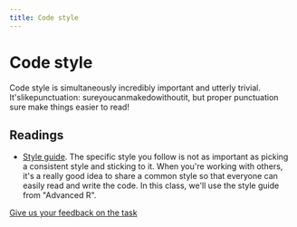 ```yaml
---
title: Code style
---
```


<!-- Generated automatically from code-style.yml. Do not edit by hand -->

# Code style

Code style is simultaneously incredibly important and utterly trivial.
It'slikepunctuation: sureyoucanmakedowithoutit, but proper punctuation sure
make things easier to read!

## Readings

  * [Style guide](http://adv-r.had.co.nz/Style.html).
    The specific style you follow is not as important as picking a consistent
    style and sticking to it. When you're working with others, it's a really
    good idea to share a common style so that everyone can easily read and
    write the code. In this class, we'll use the style guide from "Advanced R".



[Give us your feedback on the task](https://goo.gl/forms/Lpq7Cj9dAUIgchJI2)
